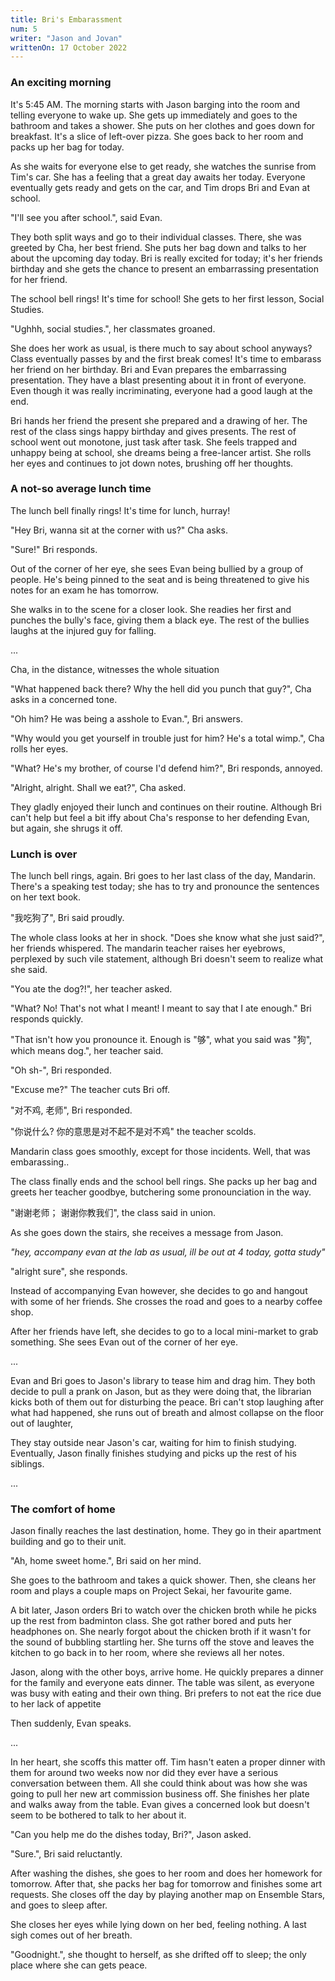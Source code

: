 ```yaml
---
title: Bri's Embarassment
num: 5
writer: "Jason and Jovan"
writtenOn: 17 October 2022
---
```


### An exciting morning

It's 5:45 AM. The morning starts with Jason barging into the room and telling everyone to wake up. She gets up immediately and goes to the bathroom and takes a shower. She puts on her clothes and goes down for breakfast. It's a slice of left-over pizza. She goes back to her room and packs up her bag for today.

As she waits for everyone else to get ready, she watches the sunrise from Tim's car. She has a feeling that a great day awaits her today. Everyone eventually gets ready and gets on the car, and Tim drops Bri and Evan at school.

"I'll see you after school.", said Evan.

They both split ways and go to their individual classes. There, she was greeted by Cha, her best friend. She puts her bag down and talks to her about the upcoming day today. Bri is really excited for today; it's her friends birthday and she gets the chance to present an embarrassing presentation for her friend.

The school bell rings! It's time for school! She gets to her first lesson, Social Studies.

"Ughhh, social studies.", her classmates groaned.

She does her work as usual, is there much to say about school anyways? Class eventually passes by and the first break comes! It's time to embarass her friend on her birthday. Bri and Evan prepares the embarrassing presentation. They have a blast presenting about it in front of everyone. Even though it was really incriminating, everyone had a good laugh at the end.

Bri hands her friend the present she prepared and a drawing of her. The rest of the class sings happy birthday and gives presents. The rest of school went out monotone, just task after task. She feels trapped and unhappy being at school, she dreams being a free-lancer artist. She rolls her eyes and continues to jot down notes, brushing off her thoughts.

### A not-so average lunch time

The lunch bell finally rings! It's time for lunch, hurray!

"Hey Bri, wanna sit at the corner with us?" Cha asks.

"Sure!" Bri responds.

Out of the corner of her eye, she sees Evan being bullied by a group of people. He's being pinned to the seat and is being threatened to give his notes for an exam he has tomorrow.

She walks in to the scene for a closer look. She readies her first and punches the bully's face, giving them a black eye. The rest of the bullies laughs at the injured guy for falling.

...

Cha, in the distance, witnesses the whole situation

"What happened back there? Why the hell did you punch that guy?", Cha asks in a concerned tone.

"Oh him? He was being a asshole to Evan.", Bri answers.

"Why would you get yourself in trouble just for him? He's a total wimp.", Cha rolls her eyes.

"What? He's my brother, of course I'd defend him?", Bri responds, annoyed.

"Alright, alright. Shall we eat?", Cha asked.

They gladly enjoyed their lunch and continues on their routine. Although Bri can't help but feel a bit iffy about Cha's response to her defending Evan, but again, she shrugs it off.

### Lunch is over

The lunch bell rings, again. Bri goes to her last class of the day, Mandarin. There's a speaking test today; she has to try and pronounce the sentences on her text book.

"我吃狗了", Bri said proudly.

The whole class looks at her in shock. "Does she know what she just said?", her friends whispered. The mandarin teacher raises her eyebrows, perplexed by such vile statement, although Bri doesn't seem to realize what she said.

"You ate the dog?!", her teacher asked.

"What? No! That's not what I meant! I meant to say that I ate enough." Bri responds quickly.

"That isn't how you pronounce it. Enough is "够", what you said was "狗", which means dog.", her teacher said.

"Oh sh-", Bri responded.

"Excuse me?" The teacher cuts Bri off.

"对不鸡, 老师", Bri responded.

"你说什么? 你的意思是对不起不是对不鸡" the teacher scolds.

Mandarin class goes smoothly, except for those incidents. Well, that was embarassing..

The class finally ends and the school bell rings. She packs up her bag and greets her teacher goodbye, butchering some pronounciation in the way.

"谢谢老师； 谢谢你教我们", the class said in union.

As she goes down the stairs, she receives a message from Jason.

_"hey, accompany evan at the lab as usual, ill be out at 4 today, gotta study"_

"alright sure", she responds.

Instead of accompanying Evan however, she decides to go and hangout with some of her friends. She crosses the road and goes to a nearby coffee shop.

After her friends have left, she decides to go to a local mini-market to grab something. She sees Evan out of the corner of her eye.

...

Evan and Bri goes to Jason's library to tease him and drag him. They both decide to pull a prank on Jason, but as they were doing that, the librarian kicks both of them out for disturbing the peace. Bri can't stop laughing after what had happened, she runs out of breath and almost collapse on the floor out of laughter,

They stay outside near Jason's car, waiting for him to finish studying. Eventually, Jason finally finishes studying and picks up the rest of his siblings.

...

### The comfort of home

Jason finally reaches the last destination, home. They go in their apartment building and go to their unit.

"Ah, home sweet home.", Bri said on her mind.

She goes to the bathroom and takes a quick shower. Then, she cleans her room and plays a couple maps on Project Sekai, her favourite game.

A bit later, Jason orders Bri to watch over the chicken broth while he picks up the rest from badminton class. She got rather bored and puts her headphones on. She nearly forgot about the chicken broth if it wasn't for the sound of bubbling startling her. She turns off the stove and leaves the kitchen to go back in to her room, where she reviews all her notes.

Jason, along with the other boys, arrive home. He quickly prepares a dinner for the family and everyone eats dinner. The table was silent, as everyone was busy with eating and their own thing. Bri prefers to not eat the rice due to her lack of appetite

Then suddenly, Evan speaks.

...

In her heart, she scoffs this matter off. Tim hasn't eaten a proper dinner with them for around two weeks now nor did they ever have a serious conversation between them. All she could think about was how she was going to pull her new art commission business off. She finishes her plate and walks away from the table. Evan gives a concerned look but doesn't seem to be bothered to talk to her about it.

"Can you help me do the dishes today, Bri?", Jason asked.

"Sure.", Bri said reluctantly.

After washing the dishes, she goes to her room and does her homework for tomorrow. After that, she packs her bag for tomorrow and finishes some art requests. She closes off the day by playing another map on Ensemble Stars, and goes to sleep after.

She closes her eyes while lying down on her bed, feeling nothing. A last sigh comes out of her breath.

"Goodnight.", she thought to herself, as she drifted off to sleep; the only place where she can gets peace.
